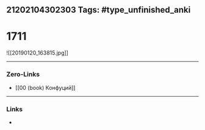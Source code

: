 21202104302303
Tags: #type_unfinished_anki 
---
# 1711

![[20190120_163815.jpg]]

---
### Zero-Links
- [[00 (book) Конфуций]]
---
### Links
-